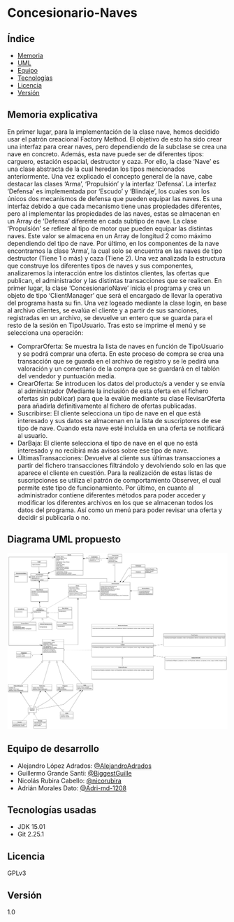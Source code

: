 # Concesionario-Naves

## Índice

* [Memoria](#memoria-explicativa)
* [UML](#diagrama-UML-propuesto)
* [Equipo](#equipo-de-desarrollo)
* [Tecnologías](tecnologías-usadas)
* [Licencia](#licencia)
* [Versión](#versión)

## Memoria explicativa

En primer lugar, para la implementación de la clase nave, hemos decidido usar el
patrón creacional Factory Method. El objetivo de esto ha sido crear una interfaz para
crear naves, pero dependiendo de la subclase se crea una nave en concreto.
Además, esta nave puede ser de diferentes tipos: carguero, estación espacial,
destructor y caza. Por ello, la clase ‘Nave’ es una clase abstracta de la cual heredan los
tipos mencionados anteriormente.
Una vez explicado el concepto general de la nave, cabe destacar las clases ‘Arma’,
‘Propulsión’ y la interfaz ‘Defensa’.
La interfaz ‘Defensa’ es implementada por ‘Escudo’ y ‘Blindaje’, los cuales son los
únicos dos mecanismos de defensa que pueden equipar las naves. Es una interfaz
debido a que cada mecanismo tiene unas propiedades diferentes, pero al implementar
las propiedades de las naves, estas se almacenan en un Array de ‘Defensa’ diferente en
cada subtipo de nave.
La clase ‘Propulsión’ se refiere al tipo de motor que pueden equipar las distintas naves.
Este valor se almacena en un Array de longitud 2 como máximo dependiendo del tipo
de nave.
Por último, en los componentes de la nave encontramos la clase ‘Arma’, la cual solo se
encuentra en las naves de tipo destructor (Tiene 1 o más) y caza (Tiene 2).
Una vez analizada la estructura que construye los diferentes tipos de naves y sus
componentes, analizaremos la interacción entre los distintos clientes, las ofertas que
publican, el administrador y las distintas transacciones que se realicen.
En primer lugar, la clase ‘ConcesionarioNave’ inicia el programa y crea un objeto de
tipo ‘ClientManager’ que será el encargado de llevar la operativa del programa hasta
su fin.
Una vez logeado mediante la clase login, en base al archivo clientes, se evalúa el
cliente y a partir de sus sanciones, registradas en un archivo, se devuelve un entero
que se guarda para el resto de la sesión en TipoUsuario.
Tras esto se imprime el menú y se selecciona una operación:
- ComprarOferta: Se muestra la lista de naves en función de TipoUsuario y se
podrá comprar una oferta. En este proceso de compra se crea una transacción
que se guarda en el archivo de registro y se le pedirá una valoración y un
comentario de la compra que se guardará en el tablón del vendedor y
puntuación media.
- CrearOferta: Se introducen los datos del producto/s a vender y se envía al
administrador (Mediante la inclusión de esta oferta en el fichero ofertas sin
publicar) para que la evalúe mediante su clase RevisarOferta para añadirla
definitivamente al fichero de ofertas publicadas.
- Suscribirse: El cliente selecciona un tipo de nave en el que está interesado y sus
datos se almacenan en la lista de suscriptores de ese tipo de nave. Cuando esta
nave esté incluida en una oferta se notificará al usuario.
- DarBaja: El cliente selecciona el tipo de nave en el que no está interesado y no
recibirá más avisos sobre ese tipo de nave.
- ÚltimasTransacciones: Devuelve al cliente sus últimas transacciones a partir del
fichero transacciones filtrándolo y devolviendo solo en las que aparece el
cliente en cuestión.
Para la realización de estas listas de suscripciones se utiliza el patrón de
comportamiento Observer, el cual permite este tipo de funcionamiento.
Por último, en cuanto al administrador contiene diferentes métodos para poder
acceder y modificar los diferentes archivos en los que se almacenan todos los datos del
programa. Así como un menú para poder revisar una oferta y decidir si publicarla o no.

## Diagrama UML propuesto

![uml](./tools/images/uml.svg)

## Equipo de desarrollo

* Alejandro López Adrados: [@AlejandroAdrados](https://github.com/AlejandroAdrados)
* Guillermo Grande Santi: [@BiggestGuille](https://github.com/BiggestGuille)
* Nicolás Rubira Cabello: [@nicorubira](https://github.com/nicorubira)
* Adrián Morales Dato: [@Adri-md-1208](https://github.com/Adri-md-1208)

## Tecnologías usadas

* JDK 15.01
* Git 2.25.1

## Licencia

GPLv3

## Versión

1.0
